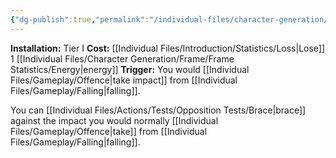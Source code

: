 ```yaml
---
{"dg-publish":true,"permalink":"/individual-files/character-generation/expansion-modules/tier-i/shock-absorber-module/"}
---
```


**Installation:** Tier I
**Cost:** [[Individual Files/Introduction/Statistics/Loss\|Lose]] 1 [[Individual Files/Character Generation/Frame/Frame Statistics/Energy\|energy]]
**Trigger:** You would [[Individual Files/Gameplay/Offence\|take impact]] from [[Individual Files/Gameplay/Falling\|falling]].

You can [[Individual Files/Actions/Tests/Opposition Tests/Brace\|brace]] against the impact you would normally [[Individual Files/Gameplay/Offence\|take]] from [[Individual Files/Gameplay/Falling\|falling]].